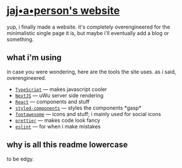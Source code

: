 # [jaj•a•person's website](https://jajaperson.now.sh)

yup, i finally made a website. it's completely overengineered for the
minimalistic single page it is, but maybe i'll eventually add a blog or
something.

## what i'm using

in case you were wondering, here are the tools the site uses. as i said,
overengineered.

- [`TypeScript`](https://typescriptlang.org) — makes javascript cooler
- [`NextJS`](http://nextjs.org) — uWu server side rendering
- [`React`](https://reactjs.org) — components and stuff
- [`styled-components`](https://styled-components.com) — styles the components
  \*gasp\*
- [`fontawesome`](https://fontawesome.com) — icons and stuff; i mainly used for
  social icons
- [`prettier`](https://prettier.io) — makes code look fancy
- [`eslint`](https://eslint.org) — for when i make mistakes

## why is all this readme lowercase

to be edgy.
